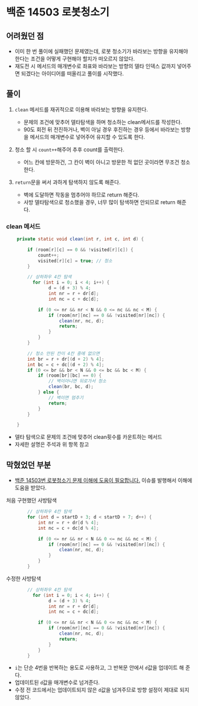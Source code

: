 # 백준 14503 로봇청소기

## 어려웠던 점
- 이미 한 번 풀이에 실패했던 문제였는데, 로봇 청소기가 바라보는 방향을 유지해야 한다는 조건을 어떻게 구현해야 할지가 떠오르지 않았다.
- 재도전 시 메서드의 매개변수로 좌표와 바라보는 방향의 델타 인덱스 값까지 넣어주면 되겠다는 아이디어를 떠올리고 풀이를 시작했다.

## 풀이
1. `clean` 메서드를 재귀적으로 이용해 바라보는 방향을 유지한다.
   - 문제의 조건에 맞추어 델타탐색을 하며 청소하는 clean메서드를 작성한다.
   - 90도 회전 뒤 전진하거나, 벽이 아닐 경우 후진하는 경우 등에서 바라보는 방향을 메서드의 매개변수로 넣어주어 유지할 수 있도록 한다.


2. 청소 할 시 `count++`해주어 추후 count를 출력한다.
   - 어느 칸에 방문하건, 그 칸이 벽이 아니고 방문한 적 없던 곳이라면 무조건 청소한다.

3. `return`문을 써서 과하게 탐색하지 않도록 해준다.
   - 벽에 도달하면 작동을 멈추어야 하므로 return 해준다.
   - 사방 델타탐색으로 청소했을 경우, 너무 많이 탐색하면 안되므로 return 해준다.

### clean 메서드

```java
	private static void clean(int r, int c, int d) {

		if (room[r][c] == 0 && !visited[r][c]) {
			count++;
			visited[r][c] = true; // 청소
		}

		// 상하좌우 4칸 탐색
		  for (int i = 0; i < 4; i++) {
	            d = (d + 3) % 4;
	            int nr = r + dr[d];
	            int nc = c + dc[d];

			if (0 <= nr && nr < N && 0 <= nc && nc < M) {
				if (room[nr][nc] == 0 && !visited[nr][nc]) {
					clean(nr, nc, d);
					return;
				}
			}
		}

		// 청소 안된 칸이 4칸 중에 없으면
		int br = r + dr[(d + 2) % 4];
		int bc = c + dc[(d + 2) % 4];
		if (0 <= br && br < N && 0 <= bc && bc < M) {
			if (room[br][bc] == 0) {
				// 벽이아니면 뒤로가서 청소
				clean(br, bc, d);
			} else {
				// 벽이면 멈추기
				return;
			}
		}

	}
```
- 델타 탐색으로 문제의 조건에 맞추어 clean횟수를 카운트하는 메서드
- 자세한 설명은 주석과 위 항목 참고

## 막혔었던 부분
- [백준 14503번 로봇청소기 문제 이해에 도움이 필요합니다.](https://github.com/Glenn-syj/just-do-algorithms/issues/137) 이슈를 발행해서 이해에 도움을 받았다.

처음 구현했던 사방탐색

```java
		// 상하좌우 4칸 탐색
		for (int d = startD + 3; d < startD + 7; d++) {
			int nr = r + dr[d % 4];
			int nc = c + dc[d % 4];

			if (0 <= nr && nr < N && 0 <= nc && nc < M) {
				if (room[nr][nc] == 0 && !visited[nr][nc]) {
					clean(nr, nc, d);
				}
			}
		}
```

수정한 사방탐색
```java
		// 상하좌우 4칸 탐색
		  for (int i = 0; i < 4; i++) {
	            d = (d + 3) % 4;
	            int nr = r + dr[d];
	            int nc = c + dc[d];

			if (0 <= nr && nr < N && 0 <= nc && nc < M) {
				if (room[nr][nc] == 0 && !visited[nr][nc]) {
					clean(nr, nc, d);
					return;
				}
			}
		}
```

- `i`는 단순 4번을 반복하는 용도로 사용하고, 그 반복문 안에서 `d`값을 업데이트 해 준다.
- 업데이트된 `d`값을 매개변수로 넘겨준다.
- 수정 전 코드에서는 업데이트되지 않은 `d`값을 넘겨주므로 방향 설정이 제대로 되지 않았다. 


